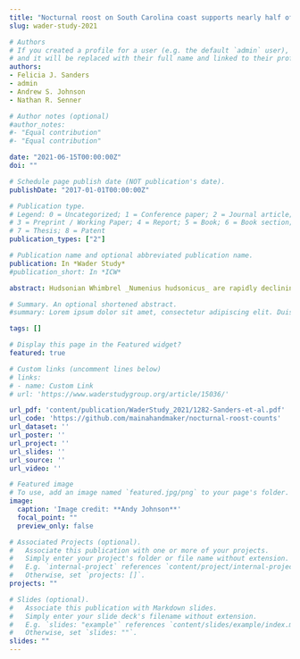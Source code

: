 ```yaml
---
title: "Nocturnal roost on South Carolina coast supports nearly half of Atlantic coast population of Hudsonian Whimbrel during northward migration"
slug: wader-study-2021

# Authors
# If you created a profile for a user (e.g. the default `admin` user), write the username (folder name) here 
# and it will be replaced with their full name and linked to their profile.
authors:
- Felicia J. Sanders
- admin
- Andrew S. Johnson
- Nathan R. Senner

# Author notes (optional)
#author_notes:
#- "Equal contribution"
#- "Equal contribution"

date: "2021-06-15T00:00:00Z"
doi: ""

# Schedule page publish date (NOT publication's date).
publishDate: "2017-01-01T00:00:00Z"

# Publication type.
# Legend: 0 = Uncategorized; 1 = Conference paper; 2 = Journal article;
# 3 = Preprint / Working Paper; 4 = Report; 5 = Book; 6 = Book section;
# 7 = Thesis; 8 = Patent
publication_types: ["2"]

# Publication name and optional abbreviated publication name.
publication: In *Wader Study*
#publication_short: In *ICW*

abstract: Hudsonian Whimbrel _Numenius hudsonicus_ are rapidly declining and understanding their use of migratory staging sites is a top research priority. Nocturnal roosts are an essential, yet often overlooked component of staging sites due to their apparent rarity, inaccessibility, and inconspicuousness. The coast of Georgia and South Carolina is one of two known important staging areas for Atlantic coast Whimbrel during spring migration. Within this critical staging area, we discovered the largest known Whimbrel nocturnal roost in the Western Hemisphere at Deveaux Bank, South Carolina. Surveys in 2019 and 2020 during peak spring migration revealed that Deveaux Bank supports at least 19,485 roosting Whimbrel, which represents approximately 49% of the estimated eastern population of Whimbrel and 24% of the entire North American population. The high concentrations of Whimbrel at Deveaux Bank may allow nocturnal roost counts to efficiently track population trends and add greater accuracy to current population estimates. We found that dates within two days of the full moon, when civil twilight and high tide are 30–60 minutes apart, enable more complete and accurate counts. We thus recommend joint consideration of tide and lunar phase for future surveys. The discovery of Deveaux Bank has conservation implications throughout the flyway and presents a unique opportunity to improve our understanding of the role nocturnal roost sites play in the staging ecology of Whimbrel.

# Summary. An optional shortened abstract.
#summary: Lorem ipsum dolor sit amet, consectetur adipiscing elit. Duis posuere tellus ac convallis placerat. Proin tincidunt magna sed ex sollicitudin condimentum.

tags: []

# Display this page in the Featured widget?
featured: true

# Custom links (uncomment lines below)
# links:
# - name: Custom Link
# url: 'https://www.waderstudygroup.org/article/15036/'

url_pdf: 'content/publication/WaderStudy_2021/1282-Sanders-et-al.pdf'
url_code: 'https://github.com/mainahandmaker/nocturnal-roost-counts'
url_dataset: ''
url_poster: ''
url_project: ''
url_slides: ''
url_source: ''
url_video: ''

# Featured image
# To use, add an image named `featured.jpg/png` to your page's folder. 
image:
  caption: 'Image credit: **Andy Johnson**'
  focal_point: ""
  preview_only: false

# Associated Projects (optional).
#   Associate this publication with one or more of your projects.
#   Simply enter your project's folder or file name without extension.
#   E.g. `internal-project` references `content/project/internal-project/index.md`.
#   Otherwise, set `projects: []`.
projects: ""

# Slides (optional).
#   Associate this publication with Markdown slides.
#   Simply enter your slide deck's filename without extension.
#   E.g. `slides: "example"` references `content/slides/example/index.md`.
#   Otherwise, set `slides: ""`.
slides: ""
---
```




